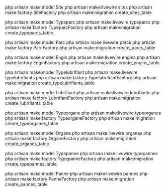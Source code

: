 php artisan make:model Site
php artisan make:livewire sites
php artisan make:factory SiteFactory
php artisan make:migration create_sites_table

php artisan make:model Typeparc
php artisan make:livewire typeparcs
php artisan make:factory TypeparcFactory
php artisan make:migration create_typeparcs_table

php artisan make:model Parc
php artisan make:livewire parcs
php artisan make:factory ParcFactory
php artisan make:migration create_parcs_table

php artisan make:model Engin
php artisan make:livewire engins
php artisan make:factory EnginFactory
php artisan make:migration create_engins_table

php artisan make:model Typelubrifiant
php artisan make:livewire typelubrifiants
php artisan make:factory TypelubrifiantFactory
php artisan make:migration create_typelubrifiants_table

php artisan make:model Lubrifiant
php artisan make:livewire lubrifiants
php artisan make:factory LubrifiantFactory
php artisan make:migration create_lubrifiants_table

php artisan make:model Typeorgane
php artisan make:livewire typeorganes
php artisan make:factory TypeorganeFactory
php artisan make:migration create_typeorganes_table

php artisan make:model Organe
php artisan make:livewire organes
php artisan make:factory OrganeFactory
php artisan make:migration create_organes_table

php artisan make:model Typepanne
php artisan make:livewire typepannes
php artisan make:factory TypepanneFactory
php artisan make:migration create_typepannes_table

php artisan make:model Panne
php artisan make:livewire pannes
php artisan make:factory PanneFactory
php artisan make:migration create_pannes_table
